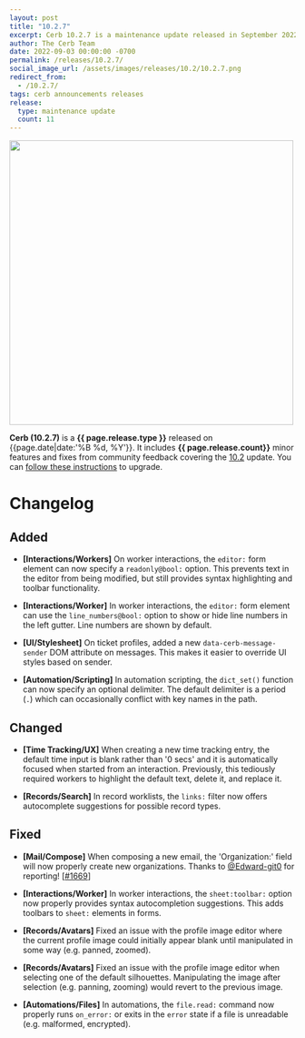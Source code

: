 ```yaml
---
layout: post
title: "10.2.7"
excerpt: Cerb 10.2.7 is a maintenance update released in September 2022 with 11 improvements from community feedback.
author: The Cerb Team
date: 2022-09-03 00:00:00 -0700
permalink: /releases/10.2.7/
social_image_url: /assets/images/releases/10.2/10.2.7.png
redirect_from:
  - /10.2.7/
tags: cerb announcements releases
release:
  type: maintenance update
  count: 11
---
```


<div class="cerb-screenshot">
<img src="{{page.social_image_url}}" class="screenshot" width="500">
</div>

**Cerb (10.2.7)** is a **{{ page.release.type }}** released on {{page.date|date:'%B %d, %Y'}}. It includes **{{ page.release.count}}** minor features and fixes from community feedback covering the [10.2](/releases/10.2/) update.  You can [follow these instructions](/docs/upgrading/) to upgrade.

# Changelog

## Added

* **[Interactions/Workers]** On worker interactions, the `editor:` form element can now specify a `readonly@bool:` option. This prevents text in the editor from being modified, but still provides syntax highlighting and toolbar functionality.

* **[Interactions/Worker]** In worker interactions, the `editor:` form element can use the `line_numbers@bool:` option to show or hide line numbers in the left gutter. Line numbers are shown by default.

* **[UI/Stylesheet]** On ticket profiles, added a new `data-cerb-message-sender` DOM attribute on messages. This makes it easier to override UI styles based on sender.

* **[Automation/Scripting]** In automation scripting, the `dict_set()` function can now specify an optional delimiter. The default delimiter is a period (`.`) which can occasionally conflict with key names in the path.

## Changed

* **[Time Tracking/UX]** When creating a new time tracking entry, the default time input is blank rather than '0 secs' and it is automatically focused when started from an interaction. Previously, this tediously required workers to highlight the default text, delete it, and replace it.

* **[Records/Search]** In record worklists, the `links:` filter now offers autocomplete suggestions for possible record types.

## Fixed

* **[Mail/Compose]** When composing a new email, the 'Organization:' field will now properly create new organizations. Thanks to [@Edward-git0](https://github.com/Edward-git0) for reporting!  [[#1669](https://github.com/jstanden/cerb/issues/1669)]

* **[Interactions/Worker]** In worker interactions, the `sheet:toolbar:` option now properly provides syntax autocompletion suggestions. This adds toolbars to `sheet:` elements in forms.

* **[Records/Avatars]** Fixed an issue with the profile image editor where the current profile image could initially appear blank until manipulated in some way (e.g. panned, zoomed).

* **[Records/Avatars]** Fixed an issue with the profile image editor when selecting one of the default silhouettes. Manipulating the image after selection (e.g. panning, zooming) would revert to the previous image.

* **[Automations/Files]** In automations, the `file.read:` command now properly runs `on_error:` or exits in the `error` state if a file is unreadable (e.g. malformed, encrypted).